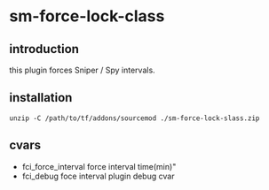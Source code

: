 # sm-force-lock-class

## introduction

this plugin forces Sniper / Spy  intervals.

## installation

```
unzip -C /path/to/tf/addons/sourcemod ./sm-force-lock-slass.zip
```

## cvars

* fci_force_interval force interval time(min)"
* fci_debug foce interval plugin debug cvar
